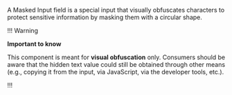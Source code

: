 A Masked Input field is a special input that visually obfuscates characters to protect sensitive information by masking them with a circular shape.

!!! Warning

**Important to know**

This component is meant for **visual obfuscation** only. Consumers should be aware that the hidden text value could still be obtained through other means (e.g., copying it from the input, via JavaScript, via the developer tools, etc.).


!!!